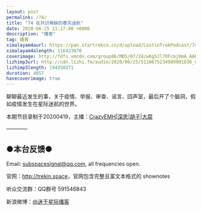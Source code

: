 ```yaml
---
layout: post
permalink: /74/
title: "74 在共识稀缺的春天迷航"
date: 2020-06-25 11:17:00 +0800
description: "播客"
tag: 播客 
ximalayam4aurl: https://pan.startrekcn.cn/d/upload/LostinTrekPodcast/74.mp3
ximalayam4alength: 116423870
coverimage: http://fdfs.xmcdn.com/group86/M05/07/24/wKg5Jl70Fcmj0mA_AARgdKAt1vw25.jpeg
lizhimp3url: http://cdn.lizhi.fm/audio/2020/06/25/5118675234989901830_ud.mp3
lizhimp3length: 194350371
duration: 4857
havecoverimage: true
---  
```


聊聊最近发生的事，关于疫情、举报、审查、谣言、回声室，最后开了个脑洞，假如疫情发生在星际迷航的世界。

本期节目录制于20200419，主播：[CrazyEMH](mailto:emh@trekin.space)\|[深思](mailto:deepthought@trekin.space)\|[胡子](https://weibo.com/p/1005051764117203)\|[大腐](https://weibo.com/u/5113590549)

————

## ●本台反馈●

Email: <subspacesignal@qq.com>, all frequencies open.

官网：<http://trekin.space>，官网包含完整且富文本格式的 shownotes

听众交流群：QQ群号 591546843

新浪微博：[@迷于星际播客](http://weibo.com/lostinst)
